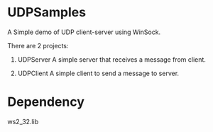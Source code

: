 # UDPSamples
A Simple demo of UDP client-server using WinSock.

There are 2 projects:
1. UDPServer
A simple server that receives a message from client.

2. UDPClient
A simple client to send a message to server.

# Dependency
ws2_32.lib
